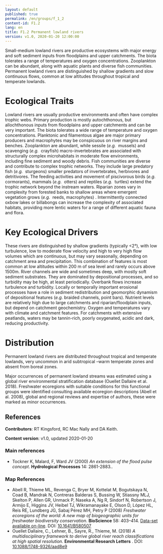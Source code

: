 ```yaml
---
layout: default
published: true
permalink: /en/groups/f_1_2
content-id: F1.2
lang: en
title: F1.2 Permanent lowland rivers
version: v1.0, 2020-01-20 12:00:00
---
```


Small-medium lowland rivers are productive ecosystems with major energy and soft sediment inputs from floodplains and upper catchments. The biota tolerates a range of temperatures and oxygen concentrations. Zooplankton can be abundant, along with aquatic plants and diverse fish communities. Permanent lowland rivers are distinguished by shallow gradients and slow continuous flows, common at low altitudes throughout tropical and temperate lowlands.

# Ecological Traits
 
Lowland rivers are usually productive environments and often have complex trophic webs. Primary production is mostly autochthonous, but allochthonous inputs from floodplains and upper catchments and can be very important.  The biota tolerates a wide range of temperature and oxygen concentrations. Planktonic and filamentous algae are major primary producers and macrophytes may be conspicuous on river margins and benches. Zooplankton are abundant, while sessile (<i>e.g.</i>  mussels) and scavenging (<i>e.g.</i>  crayfish) macro-invertebrates are associated with structurally complex microhabitats in moderate flow environments, including fine sediment and woody debris.  Fish communities are diverse and contribute to complex trophic networks. They include large predatory fish (<i>e.g.</i>  sturgeons) smaller predators of invertebrates, herbivores and detritivores. The feeding activities and movement of piscivorous  birds (<i>e.g.</i>  cormorants),  mammals (<i>e.g.</i>  otters) and reptiles (<i>e.g.</i>  turtles) extend the trophic network beyond the instream waters. Riparian zones vary in complexity from forested banks to shallow areas where emergent vegetation grows (<i>e.g.</i>  reeds, macrophytes) . Intermittently connected oxbow lakes or billabongs can increase the complexity of associated habitats, providing more lentic waters for a range of different aquatic fauna and flora.
 
# Key Ecological Drivers
 
These rivers are distinguished by shallow gradients (typically <2°), with low turbulence, low to moderate flow velocity and high to very high flow volumes which are continuous, but may vary seasonally, depending on catchment area and precipitation. This combination of features is most common at low altitudes within 200 m of sea level and rarely occurs above 1500m. River channels are wide and sometimes deep, with mostly soft sediment substrates. They are dominated by depositional processes, and so turbidity may be high, at least periodically. Overbank flows increase turbulence and turbidity. Locally or temporally important erosional processes have a role in sediment redistribution and geomorphic dynamism of depositional features (<i>e.g.</i> braided channels, point bars). Nutrient levels are relatively high due to large catchments and riparian/floodplain inputs, but depend on catchment geochemistry. Oxygen and temperatures vary with climate and catchment features. For catchments with extensive peatlands, waters may be tannin-rich, poorly oxygenated, acidic and dark, reducing productivity.
 
# Distribution
 
Permanent lowland rivers are distributed throughout tropical and temperate lowlands, very uncommon in arid subtropical –warm temperate zones and absent from boreal zones.

Major occurrences of permanent lowland streams was estimated using a global river environmental stratification database (Ouellet Dallaire et al. 2018). Freshwater ecoregions with suitable conditions for this functional groups were identified  consulting available ecoregion descriptions (Abell et al. 2008), global and regional reviews and expertise of authors, these were marked as minor occurrences.

## References

**Contributors**: RT Kingsford, RC Mac Nally and DA Keith.

**Content version**: v1.0, updated 2020-01-20

### Main references
* Tockner K, Malard, F, Ward JV  (2000) *An extension of the flood pulse concept*. **Hydrological Processes**  14: 2861-2883..

### Map References
* Abell R, Thieme ML, Revenga C, Bryer M, Kottelat M, Bogutskaya N, Coad B, Mandrak N, Contreras Balderas S, Bussing W, Stiassny MLJ, Skelton P, Allen GR, Unmack P, Naseka A, Ng R, Sindorf N, Robertson J, Armijo E, Higgins JV, Heibel TJ, Wikramanayake E, Olson D, López HL, Reis RE, Lundberg JG, Sabaj Pérez MH, Petry P  (2008) *Freshwater ecoregions of the world: A new map of biogeographic units for freshwater biodiversity conservation*. **BioScience** 58: 403–414. [Data-set available on-line](http://www.feow.org). DOI: [10.1641/B580507](http://doi.org/10.1641/B580507)
* Ouellet Dallaire, C., Lehner, B., Sayre, R., Thieme, M.  (2018) *A multidisciplinary framework to derive global river reach classifications at high spatial resolution*. **Environmental Research Letters** . DOI: [10.1088/1748-9326/aad8e9](http://doi.org/10.1088/1748-9326/aad8e9)


